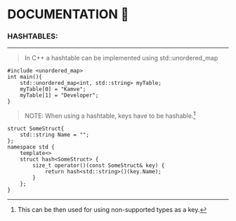 # DOCUMENTATION :rocket:
### HASHTABLES:
---
> In C++ a hashtable can be implemented using std::unordered_map
```
#include <unordered_map>
int main(){
	std::unordered_map<int, std::string> myTable;
	myTable[0] = "Kamve";
	myTable[1] = "Developer";
}
```
> NOTE: When using a hashtable, keys have to be hashable.[^1]
```
struct SomeStruct{
	std::string Name = "";
};
namespace std {
	template<>
	struct hash<SomeStruct> {
		size_t operator()(const SomeStruct& key) {
			return hash<std::string>()(key.Name);
		}
	};
}
```
[^1]: This can be then used for using non-supported types as a key.
